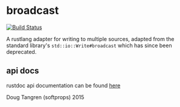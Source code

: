 # broadcast

[![Build Status](https://travis-ci.org/softprops/broadcast.svg?branch=master)](https://travis-ci.org/softprops/broadcast)

A rustlang adapter for writing to multiple sources, adapted from the standard library's `std::io::Write#broadcast` which has since been deprecated.

## api docs

rustdoc api documentation can be found [here](https://softprops.github.io/broadcast)

Doug Tangren (softprops) 2015
